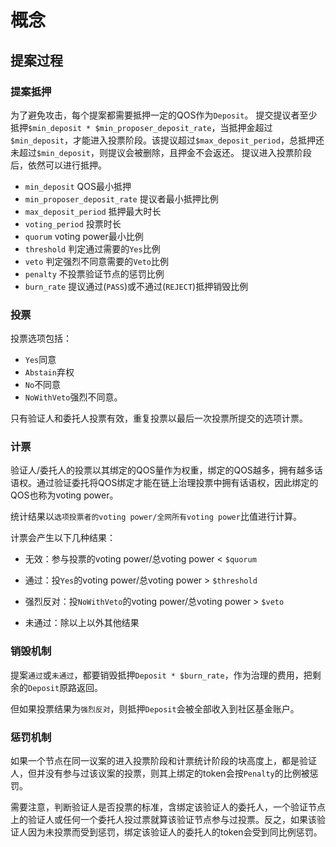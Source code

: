 # 概念

## 提案过程

### 提案抵押

为了避免攻击，每个提案都需要抵押一定的QOS作为`Deposit`。
提交提议者至少抵押`$min_deposit * $min_proposer_deposit_rate`，当抵押金超过`$min_deposit`，才能进入投票阶段。该提议超过`$max_deposit_period`，总抵押还未超过`$min_deposit`，则提议会被删除，且押金不会返还。
提议进入投票阶段后，依然可以进行抵押。

* `min_deposit` QOS最小抵押
* `min_proposer_deposit_rate` 提议者最小抵押比例
* `max_deposit_period` 抵押最大时长
* `voting_period` 投票时长
* `quorum` voting power最小比例
* `threshold` 判定通过需要的`Yes`比例
* `veto` 判定强烈不同意需要的`Veto`比例
* `penalty` 不投票验证节点的惩罚比例
* `burn_rate` 提议通过(`PASS`)或不通过(`REJECT`)抵押销毁比例

### 投票

投票选项包括：
* `Yes`同意
* `Abstain`弃权
* `No`不同意
* `NoWithVeto`强烈不同意。

只有验证人和委托人投票有效，重复投票以最后一次投票所提交的选项计票。

### 计票

验证人/委托人的投票以其绑定的QOS量作为权重，绑定的QOS越多，拥有越多话语权。通过验证委托将QOS绑定才能在链上治理投票中拥有话语权，因此绑定的QOS也称为voting power。

统计结果以`选项投票者的voting power/全网所有voting power`比值进行计算。

计票会产生以下几种结果：

* 无效：参与投票的voting power/总voting power < `$quorum`

* 通过：投`Yes`的voting power/总voting power > `$threshold`

* 强烈反对：投`NoWithVeto`的voting power/总voting power > `$veto`

* 未通过：除以上以外其他结果

### 销毁机制

提案`通过`或`未通过`，都要销毁抵押`Deposit * $burn_rate`，作为治理的费用，把剩余的`Deposit`原路返回。

但如果投票结果为`强烈反对`，则抵押`Deposit`会被全部收入到社区基金账户。

### 惩罚机制

如果一个节点在同一议案的进入投票阶段和计票统计阶段的块高度上，都是验证人，但并没有参与过该议案的投票，则其上绑定的token会按`Penalty`的比例被惩罚。

需要注意，判断验证人是否投票的标准，含绑定该验证人的委托人，一个验证节点上的验证人或任何一个委托人投过票就算该验证节点参与过投票。反之，如果该验证人因为未投票而受到惩罚，绑定该验证人的委托人的token会受到同比例惩罚。


